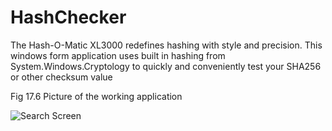# HashChecker

The Hash-O-Matic XL3000 redefines hashing with style and precision. This windows form application uses built in hashing
from System.Windows.Cryptology to quickly and conveniently test your SHA256 or other checksum value

Fig 17.6  Picture of the working application

![Search Screen](https://github.com/Hunter71a/HashChecker/blob/master/Resources/picture-of-app.PNG)
